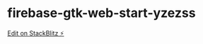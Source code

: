 # firebase-gtk-web-start-yzezss

[Edit on StackBlitz ⚡️](https://stackblitz.com/edit/firebase-gtk-web-start-yzezss)